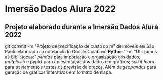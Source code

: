# Imersão Dados Alura 2022

## Projeto elaborado durante a Imersão Dados Alura 2022

git commit -m "Projeto de precificação de custo do m² de imóveis em São Paulo elaborado no notebook do Google Colab em **Python**." -m "Utilizamos as bibliotecas:" 
 *pandas* para importação e organização dos dados;
 *matplotlib* e pyplot para apresentação dos dados em gráficos;
 *scikit-learn* para treinamento e testes de previsão de preços. 
 Além de *geopandas* para geração de gráficos interativos em formato de mapa.